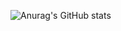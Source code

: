 ![Anurag's GitHub stats](https://github-readme-stats.vercel.app/api?username=L3XxXa&show_icons=true&theme=radical&count_private=true)